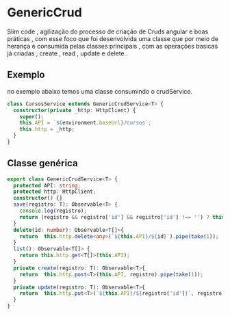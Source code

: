 # GenericCrud

Slim code , agilização do processo de criação de Cruds angular e boas práticas , com esse foco que foi desenvolvida uma classe
que por meio de herança é consumida pelas classes principais , com as operações basicas já criadas , create , read , update e delete .

## Exemplo 

no exemplo abaixo temos uma classe consumindo o crudService.

````typescript
class CursosService extends GenericCrudService<T> {
  constructor(private _http: HttpClient) {
    super();
    this.API = `${environment.baseUrl}/cursos`;
    this.http = _http;
  }
}
````

## Classe genérica

````typescript
export class GenericCrudService<T> {
  protected API: string;
  protected http: HttpClient;
  constructor() {}
  save(registro: T): Observable<T> {
    console.log(registro);
    return (registro && registro['id'] && registro['id'] !== '') ? this.update(registro) : this.create(registro);
  }
  delete(id: number): Observable<T[]>{
    return  this.http.delete<any>(`${this.API}/${id}`).pipe(take(1));
  }
  list(): Observable<T[]> {
    return this.http.get<T[]>(this.API);
  }
  private create(registro: T): Observable<T>{
    return  this.http.post<T>(this.API, registro).pipe(take(1));
  }
  private update(registro: T): Observable<T>{
    return  this.http.put<T>(`${this.API}/${registro['id']}`, registro).pipe(take(1));
  }
}
````
